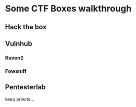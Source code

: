 # Some CTF Boxes walkthrough







## Hack the box





## Vulnhub

### Raven2


### Fowsniff




## Pentesterlab
keep private...


